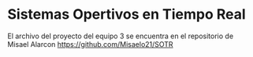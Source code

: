 # Sistemas Opertivos en Tiempo Real 
El archivo del proyecto del equipo 3 se encuentra en el repositorio de Misael Alarcon https://github.com/Misaelo21/SOTR
